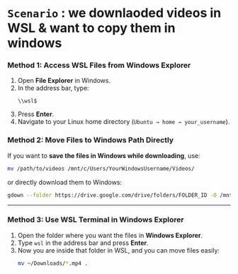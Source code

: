 # `Scenario` : we downlaoded videos in WSL & want to copy them in windows  
### **Method 1: Access WSL Files from Windows Explorer**  
1. Open **File Explorer** in Windows.  
2. In the address bar, type:  
   ```
   \\wsl$
   ```
3. Press **Enter**.  
4. Navigate to your Linux home directory (`Ubuntu → home → your_username`).  


### **Method 2: Move Files to Windows Path Directly**  
If you want to **save the files in Windows while downloading**, use:  
```sh
mv /path/to/videos /mnt/c/Users/YourWindowsUsername/Videos/
```
or directly download them to Windows:  
```sh
gdown --folder https://drive.google.com/drive/folders/FOLDER_ID -O /mnt/c/Users/YourWindowsUsername/Videos/
```

---

### **Method 3: Use WSL Terminal in Windows Explorer**  
1. Open the folder where you want the files in **Windows Explorer**.  
2. Type `wsl` in the address bar and press **Enter**.  
3. Now you are inside that folder in WSL, and you can move files easily:  
   ```sh
   mv ~/Downloads/*.mp4 .
   ```